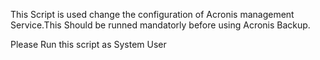 This Script is used change the configuration of Acronis management Service.This Should be runned mandatorly before using Acronis Backup.

Please Run this script as System User